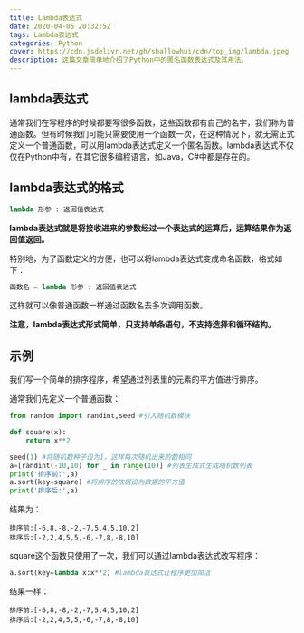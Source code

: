 ```yaml
---
title: Lambda表达式
date: 2020-04-05 20:32:52
tags: Lambda表达式
categories: Python
cover: https://cdn.jsdelivr.net/gh/shallowhui/cdn/top_img/lambda.jpeg
description: 这篇文章简单地介绍了Python中的匿名函数表达式及其用法。
---
```

## lambda表达式

通常我们在写程序的时候都要写很多函数，这些函数都有自己的名字，我们称为普通函数。但有时候我们可能只需要使用一个函数一次，在这种情况下，就无需正式定义一个普通函数，可以用lambda表达式定义一个匿名函数。lambda表达式不仅仅在Python中有，在其它很多编程语言，如Java，C#中都是存在的。

## lambda表达式的格式

``` python
lambda 形参 : 返回值表达式
```
**lambda表达式就是将接收进来的参数经过一个表达式的运算后，运算结果作为返回值返回。**

特别地，为了函数定义的方便，也可以将lambda表达式变成命名函数，格式如下：

``` python
函数名 = lambda 形参 : 返回值表达式
```

这样就可以像普通函数一样通过函数名去多次调用函数。

**注意，lambda表达式形式简单，只支持单条语句，不支持选择和循环结构。**

## 示例

我们写一个简单的排序程序，希望通过列表里的元素的平方值进行排序。

通常我们先定义一个普通函数：

``` python
from random import randint,seed #引入随机数模块

def square(x):
    return x**2

seed(1) #将随机数种子设为1，这样每次随机出来的数相同
a=[randint(-10,10) for _ in range(10)] #列表生成式生成随机数列表
print('排序前:',a)
a.sort(key=square) #将排序的依据设为数据的平方值
print('排序后:',a)
```
结果为：

    排序前:[-6,8,-8,-2,-7,5,4,5,10,2]
    排序后:[-2,2,4,5,5,-6,-7,8,-8,10]

square这个函数只使用了一次，我们可以通过lambda表达式改写程序：

``` python
a.sort(key=lambda x:x**2) #lambda表达式让程序更加简洁
```

结果一样：

    排序前:[-6,8,-8,-2,-7,5,4,5,10,2]
    排序后:[-2,2,4,5,5,-6,-7,8,-8,10]